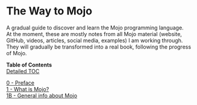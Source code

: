 # The Way to Mojo

A gradual guide to discover and learn the Mojo programming language.  
At the moment, these are mostly notes from all Mojo material (website, GitHub, videos, articles, social media, examples) I am working through.
They will gradually be transformed into a real book, following the progress of Mojo.

**Table of Contents**  
[Detailed TOC](https://github.com/Ivo-Balbaert/The_Book_Of_Mojo/blob/master/Table_of_Contents.md)

[0 -  Preface](https://github.com/Ivo-Balbaert/The_Book_Of_Mojo/blob/master/book/0_Preface.md)  
[1 -  What is Mojo?](https://github.com/Ivo-Balbaert/The_Book_Of_Mojo/blob/master/book/1_What_is_Mojo.md)  
[1B -  General info about Mojo](https://github.com/Ivo-Balbaert/The_Book_Of_Mojo/blob/master/book/1B_General_info_about_Mojo.md)   
